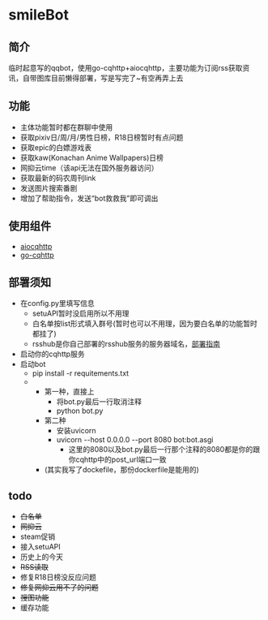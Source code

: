# smileBot
## 简介
临时起意写的qqbot，使用go-cqhttp+aiocqhttp，主要功能为订阅rss获取资讯，自带图库目前懒得部署，写是写完了~有空再弄上去
## 功能
* 主体功能暂时都在群聊中使用
* 获取pixiv日/周/月/男性日榜，R18日榜暂时有点问题
* 获取epic的白嫖游戏表
* 获取kaw(Konachan Anime Wallpapers)日榜
* 网抑云time（该api无法在国外服务器访问）
* 获取最新的码农周刊link
* 发送图片搜索番剧
* 增加了帮助指令，发送“bot救救我”即可调出
## 使用组件
* <a href="https://aiocqhttp.nonebot.dev/#/">aiocqhttp</a>
* <a href="https://github.com/howmanybots/onebot/blob/master/README.md#/API">go-cqhttp</a>
## 部署须知
* 在config.py里填写信息
    * setuAPI暂时没启用所以不用理
    * 白名单按list形式填入群号(暂时也可以不用理，因为要白名单的功能暂时都挂了)
    * rsshub是你自己部署的rsshub服务的服务器域名，<a href="https://docs.rsshub.app/install/" >部署指南</a>
* 启动你的cqhttp服务
* 启动bot
    * pip install -r requitements.txt
    * 
        * 第一种，直接上
            * 将bot.py最后一行取消注释
            * python bot.py
        * 第二种
            * 安装uvicorn
            * uvicorn --host 0.0.0.0 --port 8080 bot:bot.asgi
                * 这里的8080以及bot.py最后一行那个注释的8080都是你的跟你cqhttp中的post_url端口一致
        * (其实我写了dockefile，那份dockerfile是能用的)

## todo
* <del>白名单</del>
* <del>网抑云</del>
* steam促销
* 接入setuAPI
* 历史上的今天
* <del>RSS读取</del>
* 修复R18日榜没反应问题
* <del>修复网抑云用不了的问题</del>
* <del>搜图功能</del>
* 缓存功能